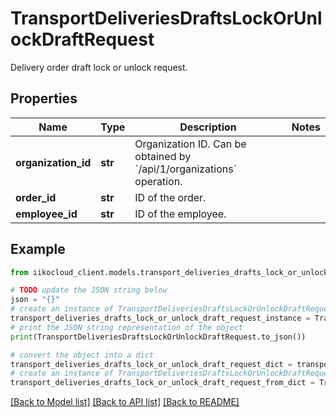 # TransportDeliveriesDraftsLockOrUnlockDraftRequest

Delivery order draft lock or unlock request.

## Properties

Name | Type | Description | Notes
------------ | ------------- | ------------- | -------------
**organization_id** | **str** | Organization ID.                Can be obtained by &#x60;/api/1/organizations&#x60; operation. | 
**order_id** | **str** | ID of the order. | 
**employee_id** | **str** | ID of the employee. | 

## Example

```python
from iikocloud_client.models.transport_deliveries_drafts_lock_or_unlock_draft_request import TransportDeliveriesDraftsLockOrUnlockDraftRequest

# TODO update the JSON string below
json = "{}"
# create an instance of TransportDeliveriesDraftsLockOrUnlockDraftRequest from a JSON string
transport_deliveries_drafts_lock_or_unlock_draft_request_instance = TransportDeliveriesDraftsLockOrUnlockDraftRequest.from_json(json)
# print the JSON string representation of the object
print(TransportDeliveriesDraftsLockOrUnlockDraftRequest.to_json())

# convert the object into a dict
transport_deliveries_drafts_lock_or_unlock_draft_request_dict = transport_deliveries_drafts_lock_or_unlock_draft_request_instance.to_dict()
# create an instance of TransportDeliveriesDraftsLockOrUnlockDraftRequest from a dict
transport_deliveries_drafts_lock_or_unlock_draft_request_from_dict = TransportDeliveriesDraftsLockOrUnlockDraftRequest.from_dict(transport_deliveries_drafts_lock_or_unlock_draft_request_dict)
```
[[Back to Model list]](../README.md#documentation-for-models) [[Back to API list]](../README.md#documentation-for-api-endpoints) [[Back to README]](../README.md)


